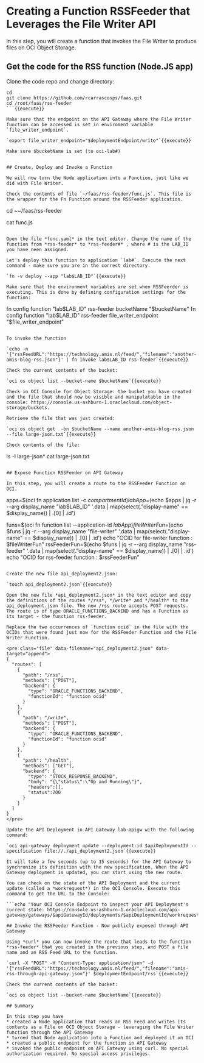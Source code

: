 # Creating a Function RSSFeeder that Leverages the File Writer API

In this step, you will create a function that invokes the File Writer to produce files on OCI Object Storage.

## Get the code for the RSS function (Node.JS app)

Clone the code repo and change directory:

```
cd
git clone https://github.com/rcarrascosps/faas.git
cd /root/faas/rss-feeder
```{{execute}}

Make sure that the endpoint on the API Gateway where the File Writer function can be accessed is set in enviroment variable `file_writer_endpoint`.  

`export file_writer_endpoint="$deploymentEndpoint/write"`{{execute}}

Make sure $bucketName is set (to oci-lab#)


## Create, Deploy and Invoke a Function

We will now turn the Node application into a Function, just like we did with File Writer.

Check the contents of file `~/faas/rss-feeder/func.js`. This file is the wrapper for the Fn Function around the RSSFeeder application.

````
cd ~~/faas/rss-feeder

cat func.js
```{{execute}}

Open the file *func.yaml* in the text editor. Change the name of the function from *rss-feeder* to *rss-feeder#* , where # is the LAB_ID you have neen assigned. 

Let's deploy this function to application `lab#`. Execute the next command - make sure you are in the correct directory.

`fn -v deploy --app "lab$LAB_ID"`{{execute}}

Make sure that the environment variables are set when RSSFeerder is executing. This is done by defining configuration settings for the function:
```
fn config function "lab$LAB_ID" rss-feeder bucketName "$bucketName"
fn config function "lab$LAB_ID" rss-feeder file_writer_endpoint "$file_writer_endpoint"
```{{execute}}

To invoke the function

`echo -n '{"rssFeedURL":"https://technology.amis.nl/feed/","filename":"another-amis-blog-rss.json"}' | fn invoke lab$LAB_ID rss-feeder`{{execute}}

Check the current contents of the bucket:

`oci os object list --bucket-name $bucketName`{{execute}}

Check in OCI Console for Object Storage: the bucket you have created and the file that should now be visible and manipulatable in the console: https://console.us-ashburn-1.oraclecloud.com/object-storage/buckets.

Retrieve the file that was just created:

`oci os object get  -bn $bucketName --name another-amis-blog-rss.json --file large-json.txt`{{execute}}

Check contents of the file:
```
ls -l large-json*
cat large-json.txt
```{{execute}}

## Expose Function RSSFeeder on API Gateway

In this step, you will create a route to the RSSFeeder Function on OCI. 

```
apps=$(oci fn application list -c $compartmentId)
labApp=$(echo $apps | jq -r --arg display_name "lab$LAB_ID" '.data | map(select(."display-name" == $display_name)) | .[0] | .id')

funs=$(oci fn function list --application-id $labApp)
fileWriterFun=$(echo $funs | jq -r --arg display_name "file-writer" '.data | map(select(."display-name" == $display_name)) | .[0] | .id')
echo "OCID for file-writer function : $fileWriterFun"
rssFeederFun=$(echo $funs | jq -r --arg display_name "rss-feeder" '.data | map(select(."display-name" == $display_name)) | .[0] | .id')
echo "OCID for rss-feeder function : $rssFeederFun"
```{{execute}}

Create the new file api_deployment2.json:

`touch api_deployment2.json`{{execute}}

Open the new file *api_deployment2.json* in the text editor and copy the definitions of the routes */rss*, */write* and */health* to the api_deployment.json file. The new /rss route accepts POST requests. The route is of type ORACLE_FUNCTIONS_BACKEND and has a Function as its target - the function rss-feeder. 

Replace the two occurrences of `function ocid` in the file with the OCIDs that were found just now for the RSSFeeder Function and the File Writer Function.

<pre class="file" data-filename="api_deployment2.json" data-target="append">
{
  "routes": [
    {
      "path": "/rss",
      "methods": ["POST"],
      "backend": {
        "type": "ORACLE_FUNCTIONS_BACKEND",
        "functionId": "function ocid"
      }
    },
    {
      "path": "/write",
      "methods": ["POST"],
      "backend": {
        "type": "ORACLE_FUNCTIONS_BACKEND",
        "functionId": "function ocid"
      }
    },
    {
      "path": "/health",
      "methods": ["GET"],
      "backend": {
        "type": "STOCK_RESPONSE_BACKEND",
        "body": "{\"status\":\"Up and Running\"}",
        "headers":[],
        "status":200
      }
    }
  ]
}
</pre>

Update the API Deployment in API Gateway lab-apigw with the following command:  

`oci api-gateway deployment update --deployment-id $apiDeploymentId --specification file://./api_deployment2.json`{{execute}}

It will take a few seconds (up to 15 seconds) for the API Gateway to synchronize its definition with the new specification. When the API Gateway deployment is updated, you can start using the new route. 

You can check on the state of the API Deployment and the current update (called a *workrequest*) in the OCI Console. Execute this command to get the URL to the Console:

```echo "Your OCI Console Endpoint to inspect your API Deployment's current state: https://console.us-ashburn-1.oraclecloud.com/api-gateway/gateways/$apiGatewayId/deployments/$apiDeploymentId/workrequests"```{{execute}}

## Invoke the RSSFeeder Function - Now publicly exposed through API Gateway

Using *curl* you can now invoke the route that leads to the function *rss-feeder* that you created in the previous step, and POST a file name and an RSS Feed URL to the function.

`curl -X "POST" -H "Content-Type: application/json" -d '{"rssFeedURL":"https://technology.amis.nl/feed/","filename":"amis-rss-through-api-gateway.json"}' $deploymentEndpoint/rss`{{execute}}

Check the current contents of the bucket:

`oci os object list --bucket-name $bucketName`{{execute}}

## Summary

In this step you have
* created a Node application that reads an RSS Feed and writes its contents as a File on OCI Object Storage - leveraging the File Writer function through the API Gateway
* turned that Node application into a Function and deployed it on OCI
* created a public endpoint for the function in API Gateway
* invoked the public endpoint on API Gateway using curl. No special authorization required. No special access privileges. 

